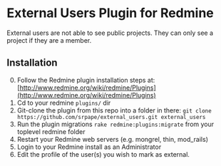External Users Plugin for Redmine
=================================

External users are not able to see public projects. They can only see a project if they are a member.

Installation 
------------

0. Follow the Redmine plugin installation steps at: [http://www.redmine.org/wiki/redmine/Plugins](http://www.redmine.org/wiki/redmine/Plugins)
1. Cd to your redmine `plugins/` dir
2. Git-clone the plugin from this repo into a folder in there: `git clone https://github.com/srpape/external_users.git external_users`
3. Run the plugin migrations `rake redmine:plugins:migrate` from your toplevel redmine folder
4. Restart your Redmine web servers (e.g. mongrel, thin, mod_rails)
5. Login to your Redmine install as an Administrator
6. Edit the profile of the user(s) you wish to mark as external.

